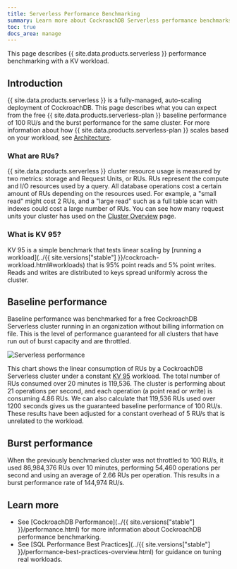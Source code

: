 ```yaml
---
title: Serverless Performance Benchmarking
summary: Learn more about CockroachDB Serverless performance benchmarks
toc: true
docs_area: manage
---
```


This page describes {{  site.data.products.serverless  }} performance benchmarking with a KV workload.

## Introduction

{{  site.data.products.serverless  }} is a fully-managed, auto-scaling deployment of CockroachDB. This page describes what you can expect from the free {{  site.data.products.serverless-plan  }} baseline performance of 100 RU/s and the burst performance for the same cluster. For more information about how {{  site.data.products.serverless-plan  }} scales based on your workload, see [Architecture](architecture.html#performance).

### What are RUs?

{{  site.data.products.serverless  }} cluster resource usage is measured by two metrics: storage and Request Units, or RUs. RUs represent the compute and I/O resources used by a query. All database operations cost a certain amount of RUs depending on the resources used. For example, a "small read" might cost 2 RUs, and a "large read" such as a full table scan with indexes could cost a large number of RUs. You can see how many request units your cluster has used on the [Cluster Overview](serverless-cluster-management.html#view-cluster-overview) page.

### What is KV 95?

KV 95 is a simple benchmark that tests linear scaling by [running a workload](../{{ site.versions["stable"] }}/cockroach-workload.html#workloads) that is 95% point reads and 5% point writes. Reads and writes are distributed to keys spread uniformly across the cluster.

## Baseline performance

Baseline performance was benchmarked for a free CockroachDB Serverless cluster running in an organization without billing information on file. This is the level of performance guaranteed for all clusters that have run out of burst capacity and are throttled.

<img src="{{  'images/cockroachcloud/serverless-performance.png' | relative_url  }}" alt="Serverless performance" style="max-width:100%" />

This chart shows the linear consumption of RUs by a CockroachDB Serverless cluster under a constant [KV 95](#what-is-kv-95) workload. The total number of RUs consumed over 20 minutes is 119,536. The cluster is performing about 21 operations per second, and each operation (a point read or write) is consuming 4.86 RUs. We can also calculate that 119,536 RUs used over 1200 seconds gives us the guaranteed baseline performance of 100 RU/s. These results have been adjusted for a constant overhead of 5 RU/s that is unrelated to the workload.

## Burst performance

When the previously benchmarked cluster was not throttled to 100 RU/s, it used 86,984,376 RUs over 10 minutes, performing 54,460 operations per second and using an average of 2.66 RUs per operation. This results in a burst performance rate of 144,974 RU/s.

## Learn more

- See [CockroachDB Performance](../{{ site.versions["stable"] }}/performance.html) for more information about CockroachDB performance benchmarking.
- See [SQL Performance Best Practices](../{{ site.versions["stable"] }}/performance-best-practices-overview.html) for guidance on tuning real workloads.
